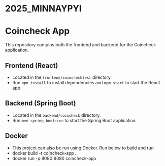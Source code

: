 # 2025_MINNAYPYI

# Coincheck App

This repository contains both the frontend and backend for the Coincheck application.

## Frontend (React)
- Located in the `frontend/coinchecktest` directory.
- Run `npm install` to install dependencies and `npm start` to start the React app.

## Backend (Spring Boot)
- Located in the `backend/coincheck` directory.
- Run `mvn spring-boot:run` to start the Spring Boot application.

## Docker
- This project can also be run using Docker. Run below to build and run
- docker build -t coincheck-app . 
- docker run -p 8080:8080 coincheck-app 
